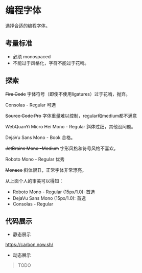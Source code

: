 # 编程字体

选择合适的编程字体。



## 考量标准

- 必须 monospaced
- 不能过于风格化，字符不能过于花哨。



## 探索

~~Fira Code~~ 字体符号（即使不使用ligatures）过于花哨，抛弃。

Consolas - Regular 可选

~~Source Code Pro~~ 字体重量难以控制，regular和medium都不满意

WebQuanYi Micro Hei Mono - Regular 斜体过细，其他没问题。

DejaVu Sans Mono - Book 合格。

~~JetBrains Mono -Medium~~ 字形风格和符号风格不喜欢。

Roboto Mono - Regular 优秀

~~Monaco~~ 斜体很丑，正常字体非常漂亮。



从上面个人的审美可以得知：

- Roboto Mono - Regular (15px/1.0): 首选
- DejaVu Sans Mono (15px/1.0): 首选
- Consolas - Regular 

## 代码展示

- 静态展示

https://carbon.now.sh/

- 动态展示

> TODO